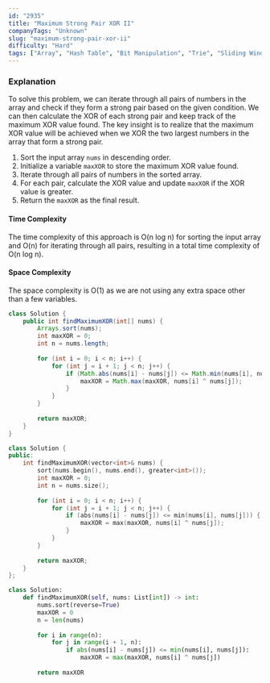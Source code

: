 ```yaml
---
id: "2935"
title: "Maximum Strong Pair XOR II"
companyTags: "Unknown"
slug: "maximum-strong-pair-xor-ii"
difficulty: "Hard"
tags: ["Array", "Hash Table", "Bit Manipulation", "Trie", "Sliding Window"]
---
```


### Explanation
To solve this problem, we can iterate through all pairs of numbers in the array and check if they form a strong pair based on the given condition. We can then calculate the XOR of each strong pair and keep track of the maximum XOR value found. The key insight is to realize that the maximum XOR value will be achieved when we XOR the two largest numbers in the array that form a strong pair.

1. Sort the input array `nums` in descending order.
2. Initialize a variable `maxXOR` to store the maximum XOR value found.
3. Iterate through all pairs of numbers in the sorted array.
4. For each pair, calculate the XOR value and update `maxXOR` if the XOR value is greater.
5. Return the `maxXOR` as the final result.

#### Time Complexity
The time complexity of this approach is O(n log n) for sorting the input array and O(n) for iterating through all pairs, resulting in a total time complexity of O(n log n).

#### Space Complexity
The space complexity is O(1) as we are not using any extra space other than a few variables.
```java
class Solution {
    public int findMaximumXOR(int[] nums) {
        Arrays.sort(nums);
        int maxXOR = 0;
        int n = nums.length;
        
        for (int i = 0; i < n; i++) {
            for (int j = i + 1; j < n; j++) {
                if (Math.abs(nums[i] - nums[j]) <= Math.min(nums[i], nums[j])) {
                    maxXOR = Math.max(maxXOR, nums[i] ^ nums[j]);
                }
            }
        }
        
        return maxXOR;
    }
}
```

```cpp
class Solution {
public:
    int findMaximumXOR(vector<int>& nums) {
        sort(nums.begin(), nums.end(), greater<int>());
        int maxXOR = 0;
        int n = nums.size();
        
        for (int i = 0; i < n; i++) {
            for (int j = i + 1; j < n; j++) {
                if (abs(nums[i] - nums[j]) <= min(nums[i], nums[j])) {
                    maxXOR = max(maxXOR, nums[i] ^ nums[j]);
                }
            }
        }
        
        return maxXOR;
    }
};
```

```python
class Solution:
    def findMaximumXOR(self, nums: List[int]) -> int:
        nums.sort(reverse=True)
        maxXOR = 0
        n = len(nums)
        
        for i in range(n):
            for j in range(i + 1, n):
                if abs(nums[i] - nums[j]) <= min(nums[i], nums[j]):
                    maxXOR = max(maxXOR, nums[i] ^ nums[j])
        
        return maxXOR
```